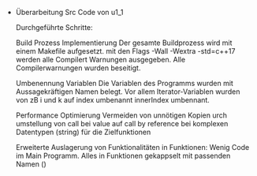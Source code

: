 

* Überarbeitung Src Code von u1_1


  Durchgeführte Schritte:

    Build Prozess Implementierung
        Der gesamte Buildprozess wird mit einem Makefile aufgesetzt. mit den Flags -Wall -Wextra -std=c++17 werden alle Compilert Warnungen ausgegeben.
        Alle Compilerwarnungen wurden beseitigt.

    Umbenennung Variablen
        Die Variablen des Programms wurden mit Aussagekräftigen Namen belegt. Vor allem Iterator-Variablen wurden von zB i und k auf index umbenannt innerIndex umbennant.

    Performance Optimierung
        Vermeiden von unnötigen Kopien urch umstellung von call bei value auf call by reference bei komplexen Datentypen (string) für die Zielfunktionen

    Erweiterte Auslagerung von Funktionalitäten in Funktionen:
        Wenig Code im Main Programm. Alles in Funktionen gekappselt mit passenden Namen () 
      

